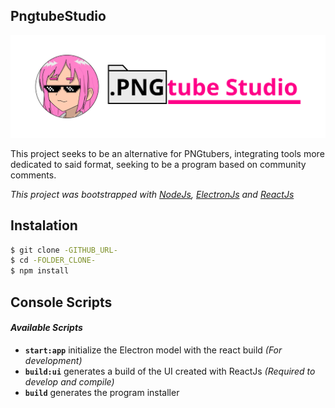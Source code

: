 ## PngtubeStudio

![PngtubeStudio Logo](./Assets/PNGtube_Logo_Github.png)

This project seeks to be an alternative for PNGtubers, integrating tools more dedicated to said format, seeking to be a program based on community comments.

*This project was bootstrapped with [NodeJs](https://nodejs.org), [ElectronJs](https://www.electronjs.org) and [ReactJs](https://react.dev)*

## Instalation

```bash
$ git clone -GITHUB_URL-
$ cd -FOLDER_CLONE-
$ npm install
```

## Console Scripts

#### *Available Scripts*

- **`start:app`** initialize the Electron model with the react build *(For development)*
- **`build:ui`** generates a build of the UI created with ReactJs *(Required to develop and compile)*
- **`build`** generates the program installer
